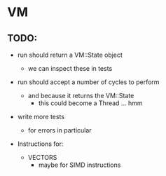 # VM

## TODO:

- run should return a VM::State object
    - we can inspect these in tests

- run should accept a number of cycles to perform
    - and because it returns the VM::State
        - this could become a Thread ... hmm

- write more tests
    - for errors in particular

- Instructions for:
    - VECTORS
        - maybe for SIMD instructions


